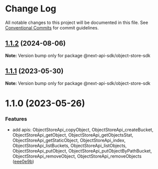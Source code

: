 # Change Log

All notable changes to this project will be documented in this file.
See [Conventional Commits](https://conventionalcommits.org) for commit guidelines.

## [1.1.2](https://github.com/easyops-cn/next-api-sdk/compare/@next-api-sdk/object-store-sdk@1.1.1...@next-api-sdk/object-store-sdk@1.1.2) (2024-08-06)

**Note:** Version bump only for package @next-api-sdk/object-store-sdk





## [1.1.1](https://github.com/easyops-cn/next-api-sdk/compare/@next-api-sdk/object-store-sdk@1.1.0...@next-api-sdk/object-store-sdk@1.1.1) (2023-05-30)

**Note:** Version bump only for package @next-api-sdk/object-store-sdk

# 1.1.0 (2023-05-26)

### Features

- add apis: ObjectStoreApi_copyObject, ObjectStoreApi_createBucket, ObjectStoreApi_getObject, ObjectStoreApi_getObjectsStat, ObjectStoreApi_getStaticObject, ObjectStoreApi_index, ObjectStoreApi_listBuckets, ObjectStoreApi_listObjects, ObjectStoreApi_putObject, ObjectStoreApi_putObjectByPathBucket, ObjectStoreApi_removeObject, ObjectStoreApi_removeObjects ([eee0e9b](https://github.com/easyops-cn/next-api-sdk/commit/eee0e9b9c5c098deb79b5f730ea1a7d666a965ad))
